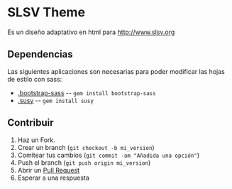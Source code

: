 SLSV Theme
==========
Es un diseño adaptativo en html para http://www.slsv.org


Dependencias
------------

Las siguientes aplicaciones son necesarias para poder modificar las hojas de estilo con sass:
* [.bootstrap-sass](https://github.com/thomas-mcdonald/bootstrap-sass) -- `gem install bootstrap-sass`
* [.susy](http://susy.oddbird.net/) -- `gem install susy`


Contribuir
------------

1. Haz un Fork.
2. Crear un branch (`git checkout -b mi_version`)
3. Comitear tus cambios (`git commit -am "Añadida una opción"`)
4. Push el branch (`git push origin mi_version`)
5. Abrir un [Pull Request][1]
6. Esperar a una respuesta


[1]: http://github.com/leprosys/slsv/pulls
